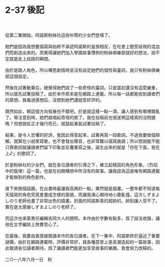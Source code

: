 # 2-37 後記


<br />

<br />
從第二集開始，阿諾斯粉絲社這些吵鬧的少女們登場了。
<br />

<br />
她們是因為我想要描寫與始終不承認阿諾斯的皇族相反，在社會上飽受歧視的混血們而創造出來的。而覺得讓她們加入學園故事慣例的粉絲俱樂部就好的想法，說不定就是走上歧路的瞬間。
<br />

<br />
由於是路人角色，所以構思劇情時並沒有設定她們的個性與臺詞，就只有粉絲俱樂部這個設定。
<br />

<br />
然後在試著動筆后，總覺得她們說了一些奇怪的臺詞。只是當初還沒有這麼嚴重，所以就先試著投稿了。由於本作原本是在網路上連載，所以每一話都能收到讀者們的感想。我看過感想后，沒想到她們還挺受好評的。
<br />

<br />
既然如此，朝這個方向發展也不錯吧。於是就這樣一點一滴，讓人感到有哪裡錯亂了。等注意到時，她們就唱起奇怪的歌了。我在投稿前也很迷惘這樣真的沒問題嗎？但想說反正才幾行而已，就鼓起勇氣試著投稿了。
<br />

<br />
結果，是令人恐懼的好評。我因此得意起來，試著再寫一段歌詞。不過我要做個辯解。就算在小說里寫歌，也不會發出聲音，也非常難以描寫曲調；所以想說能不能只靠歌詞就讓讀者們留下印象並反覆重寫之後，誕生出來的就是「你在下面，我在上&#9834;」的歌詞了。
<br />

<br />
於是粉絲社的少女們，就在各位讀者的引導之下，確立起穩固的角色形象。〈烈焰中的旋律〉這一篇，也是在初期構想中所沒有的故事。讓我認為這是唯有網路連載才能辦到的角色創作。
<br />

<br />
接下來換個話題。在出書時最讓我高興的一點，果然就是插畫。一整年都不知道每天描寫的角色究竟會畫成怎樣的面貌，而讓我滿心期待地小鹿亂撞。這次しずまよしのり老師也畫了非常出色的插畫。封面的阿諾斯真的超帥的，帥到讓人受不了。實在是太感謝しずまよしのり老師了。
<br />

<br />
而這次也承蒙責任編輯吉岡大人的關照。本作由於字數有點多，爲了設法收錄，讓他在文字編排上煞費苦心了。
<br />

<br />
在最後，我要由衷感謝閱讀本作的各位讀者。在下一集中，阿諾斯終於逼近了重要謎團。由於在網路連載時，評價非常好，就各種意思上是高潮迭起的一篇故事，因此敬請各位讀者期待。爲了讓讀者們能更加享受故事的樂趣，我會努力改稿的。
<br />

<br />
二○一八年六月一日　秋
<br />

<br />
